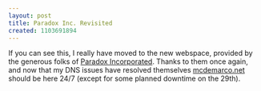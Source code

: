 ```yaml
---
layout: post
title: Paradox Inc. Revisited
created: 1103691894
---
```

 If you can see this, I really have moved to the new webspace, provided by the generous folks of [Paradox Incorporated](http://paradoxinc.org/).  Thanks to them once again, and now that my DNS issues have resolved themselves <a href="http://mcdemarco.net/">mcdemarco.net</a> should be here 24/7 (except for some planned downtime on the 29th).

